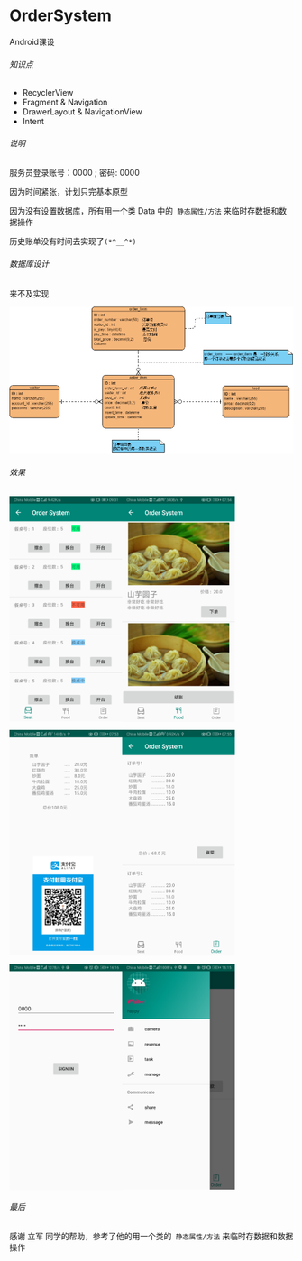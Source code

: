# OrderSystem

Android课设

###### 知识点
+ RecyclerView
+ Fragment & Navigation
+ DrawerLayout & NavigationView
+ Intent

###### 说明

服务员登录账号：0000 ; 密码: 0000

因为时间紧张，计划只完基本原型

因为没有设置数据库，所有用一个类 Data 中的` 静态属性/方法` 来临时存数据和数据操作

历史账单没有时间去实现了`(*^__^*)` 

###### 数据库设计

来不及实现

![](https://raw.githubusercontent.com/zhanyeye/Figure-bed/img/img/20190614142235.png)

###### 效果

<img align="left" width="200" height="auto" src="https://raw.githubusercontent.com/zhanyeye/Figure-bed/img/img/20190621105758.png"/> <img align="center" width="200" height="auto" src="https://raw.githubusercontent.com/zhanyeye/Figure-bed/img/img/20190621105853.png"/> 

<img align="left"  width="200" height="auto" src="https://raw.githubusercontent.com/zhanyeye/Figure-bed/img/img/20190621110037.png"/><img align="center" width="200" height="auto" src="https://raw.githubusercontent.com/zhanyeye/Figure-bed/img/img/20190621105925.png"/>



<img align="left" width="200" height="auto" src="https://raw.githubusercontent.com/zhanyeye/Figure-bed/img/img/20190621110242.png"/><img align="center" width="200" height="auto" src="https://raw.githubusercontent.com/zhanyeye/Figure-bed/img/img/20190621110305.png"/>

###### 最后

感谢 立军 同学的帮助，参考了他的用一个类的` 静态属性/方法` 来临时存数据和数据操作
